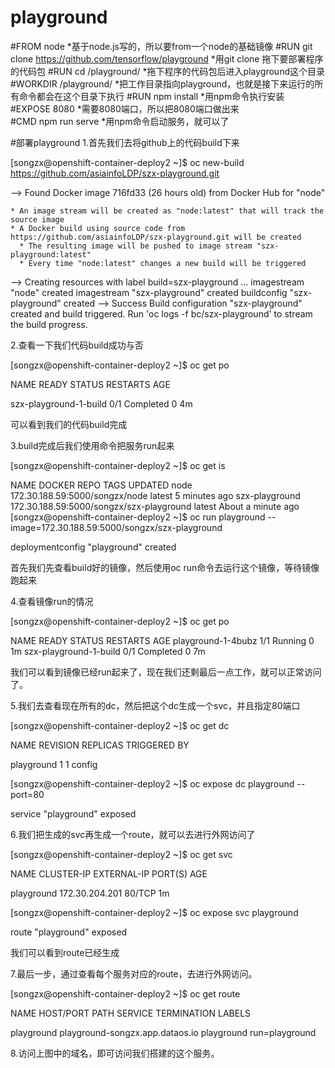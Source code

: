 # playground 
#FROM node                                                      *基于node.js写的，所以要from一个node的基础镜像
#RUN  git clone https://github.com/tensorflow/playground        *用git clone 拖下要部署程序的代码包
#RUN  cd /playground/                                           *拖下程序的代码包后进入playground这个目录
#WORKDIR /playground/                                           *把工作目录指向playground，也就是接下来运行的所有命令都会在这个目录下执行
#RUN  npm install                                               *用npm命令执行安装  
#EXPOSE  8080                                                   *需要8080端口，所以把8080端口做出来   
#CMD npm run serve                                              *用npm命令启动服务，就可以了 

#部署playground
1.首先我们去将github上的代码build下来

[songzx@openshift-container-deploy2 ~]$ oc new-build https://github.com/asiainfoLDP/szx-playground.git


--> Found Docker image 716fd33 (26 hours old) from Docker Hub for "node"

    * An image stream will be created as "node:latest" that will track the source image
    * A Docker build using source code from https://github.com/asiainfoLDP/szx-playground.git will be created
      * The resulting image will be pushed to image stream "szx-playground:latest"
      * Every time "node:latest" changes a new build will be triggered

--> Creating resources with label build=szx-playground ...
    imagestream "node" created
    imagestream "szx-playground" created
    buildconfig "szx-playground" created
--> Success
    Build configuration "szx-playground" created and build triggered.
    Run 'oc logs -f bc/szx-playground' to stream the build progress.
    
    
    
    
    


2.查看一下我们代码build成功与否

[songzx@openshift-container-deploy2 ~]$ oc get po

NAME                     READY     STATUS      RESTARTS   AGE

szx-playground-1-build   0/1       Completed   0          4m

可以看到我们的代码build完成





3.build完成后我们使用命令把服务run起来

[songzx@openshift-container-deploy2 ~]$ oc get is

NAME             DOCKER REPO                                TAGS      UPDATED
node             172.30.188.59:5000/songzx/node             latest    5 minutes ago
szx-playground   172.30.188.59:5000/songzx/szx-playground   latest    About a minute ago
[songzx@openshift-container-deploy2 ~]$ oc run playground --image=172.30.188.59:5000/songzx/szx-playground

deploymentconfig "playground" created


首先我们先查看build好的镜像，然后使用oc run命令去运行这个镜像，等待镜像跑起来







4.查看镜像run的情况

[songzx@openshift-container-deploy2 ~]$ oc get po

NAME                     READY     STATUS      RESTARTS   AGE
playground-1-4bubz       1/1       Running     0          1m
szx-playground-1-build   0/1       Completed   0          7m


我们可以看到镜像已经run起来了，现在我们还剩最后一点工作，就可以正常访问了。








5.我们去查看现在所有的dc，然后把这个dc生成一个svc，并且指定80端口

[songzx@openshift-container-deploy2 ~]$ oc get dc

NAME         REVISION   REPLICAS   TRIGGERED BY

playground    1          1          config

[songzx@openshift-container-deploy2 ~]$ oc expose dc playground --port=80

service "playground" exposed







6.我们把生成的svc再生成一个route，就可以去进行外网访问了

[songzx@openshift-container-deploy2 ~]$ oc get svc

NAME         CLUSTER-IP       EXTERNAL-IP   PORT(S)   AGE

playground   172.30.204.201   <none>        80/TCP    1m

[songzx@openshift-container-deploy2 ~]$ oc expose svc playground

route "playground" exposed

我们可以看到route已经生成







7.最后一步，通过查看每个服务对应的route，去进行外网访问。

[songzx@openshift-container-deploy2 ~]$ oc get route

NAME         HOST/PORT                         PATH      SERVICE      TERMINATION   LABELS

playground   playground-songzx.app.dataos.io             playground                 run=playground







8.访问上图中的域名，即可访问我们搭建的这个服务。


